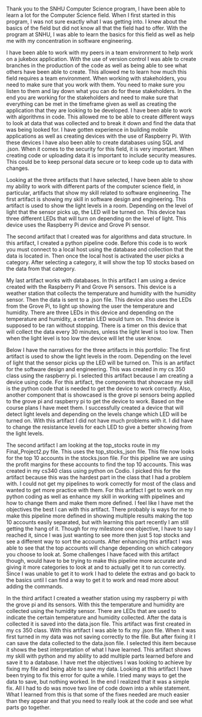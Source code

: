 Thank you to the SNHU Computer Science program, I have been able to learn a lot for the Computer Science field. When I first started in this program, I was not sure exactly what I was getting into. I knew about the basics of the field but did not know all that the field had to offer. With the program at SNHU, I was able to learn the basics for this field as well as help me with my concentration in software engineering.

I have been able to work with my peers in a team environment to help work on a jukebox application. With the use of version control I was able to create branches in the production of the code as well as being able to see what others have been able to create. This allowed me to learn how much this field requires a team environment. When working with stakeholders, you need to make sure that you work with them. You need to make sure you listen to them and lay down what you can do for these stakeholders. In the end you are working for the stakeholders and need to make sure that everything can be met in the timeframe given as well as creating the application that they are looking to be developed. I have been able to work with algorithms in code. This allowed me to be able to create different ways to look at data that was collected and to break it down and find the data that was being looked for. I have gotten experience in building mobile applications as well as creating devices with the use of Raspberry Pi. With these devices I have also been able to create databases using SQL and .json. When it comes to the security for this field, it is very important. When creating code or uploading data it is important to include security measures. This could be to keep personal data secure or to keep code up to data with changes.

Looking at the three artifacts that I have selected, I have been able to show my ability to work with different parts of the computer science field, in particular, artifacts that show my skill related to software engineering. The first artifact is showing my skill in software design and engineering. This artifact is used to show the light levels in a room. Depending on the level of light that the sensor picks up, the LED will be turned on. This device has three different LEDs that will turn on depending on the level of light. This device uses the Raspberry Pi device and Grove Pi sensor.

 The second artifact that I created was for algorithms and data structure. In this artifact, I created a python pipeline code. Before this code is to work you must connect to a local host using the database and collection that the data is located in. Then once the local host is activated the user picks a category. After selecting a category, it will show the top 10 stocks based on the data from that category. 
 
My last artifact works with databases. In this artifact I am using a device created with the Raspberry Pi and Grove Pi sensors. This device is a weather station that collects the temperature and humidity with the humidity sensor. Then the data is sent to a .json file. This device also uses the LEDs from the Grove Pi, to light up showing the user the temperature and humidity. There are three LEDs in this device and depending on the temperature and humidity, a certain LED would turn on. This device is supposed to be ran without stopping. There is a timer on this device that will collect the data every 30 minutes, unless the light level is too low. Then when the light level is too low the device will let the user know.

Below I have the narratives for the three artifacts in this portfolio: 
The first artifact is used to show the light levels in the room. Depending on the level of light that the sensor picks up the LED will be turned on. This is an artifact for the software design and engineering. This was created in my cs 350 class using the raspberry pi. I selected this artifact because I am creating a device using code. For this artifact, the components that showcase my skill is the python code that is needed to get the device to work correctly. Also, another component that is showcased is the grove pi sensors being applied to the grove pi and raspberry pi to get the device to work. Based on the course plans I have meet them. I successfully created a device that will detect light levels and depending on the levels change which LED will be turned on. With this artifact I did not have much problems with it. I did have to change the resistance levels for each LED to give a better showing from the light levels. 

The second artifact I am looking at the top_stocks route in my Final_Project2.py file. This uses the top_stocks_json file. This file now looks for the top 10 accounts in the stocks.json file. For this pipeline we are using the profit margins for these accounts to find the top 10 accounts. This was created in my cs340 class using python on Codio. I picked this for the artifact because this was the hardest part in the class that I had a problem with. I could not get my pipelines to work correctly for most of the class and wanted to get more practice with them. For this artifact I get to work on my python coding as well as enhance my skill in working with pipelines and how to change them and make them more defined. 
I feel like I have met the objectives the best I can with this artifact. There probably is ways for me to make this pipeline more defined in showing multiple results making the top 10 accounts easily separated, but with learning this part recently I am still getting the hang of it. Though for my milestone one objective, I have to say I reached it, since I was just wanting to see more then just 5 top stocks and see a different way to sort the accounts. After enhancing this artifact I was able to see that the top accounts will change depending on which category you choose to look at. Some challenges I have faced with this artifact though, would have to be trying to make this pipeline more accurate and giving it more categories to look at and to actually get it to run correctly. Since I was unable to get it to work I had to delete the extras and go back to the basics until I can find a way to get it to work and read more about adding the commands. 

In the third artifact I created a weather station using my raspberry pi with the grove pi and its sensors. With this the temperature and humidity are collected using the humidity sensor. There are LEDs that are used to indicate the certain temperature and humidity collected. After the data is collected it is saved into the data.json file. This artifact was first created in my cs 350 class.
With this artifact I was able to fix my .json file. When it was first turned in my data was not saving correctly to the file. But after fixing it I can save the data collected to the data.json file. I selected this item because it shows the best interpretation of what I have learned. This artifact shows my skill with python and my ability to add multiple parts learned before and save it to a database. I have met the objectives I was looking to achieve by fixing my file and being able to save my data.
Looking at this artifact I have been trying to fix this error for quite a while. I tried many ways to get the data to save, but nothing worked. In the end I realized that it was a simple fix. All I had to do was move two line of code down into a while statement. What I learned from this is that some of the fixes needed are much easier than they appear and that you need to really look at the code and see what parts go together. 
